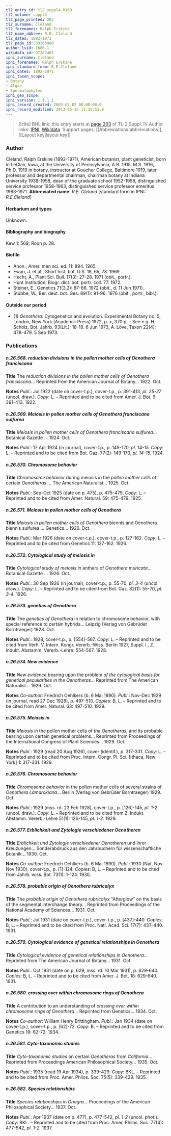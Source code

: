 ```yaml
---
tl2_entry_id: tl2_suppl4_0160
tl2_volume: suppl4
tl2_page_printed: 203
tl2_surname: Cleland
tl2_forenames: Ralph Erskine
tl2_name_abbrev: R.E. Cleland
tl2_dates: 1892-1971
tl2_page_id: 33265880
author_lsid: 1686-1
wikidata_id: Q7287465
ipni_surname: Cleland
ipni_forenames: Ralph Erskine
ipni_standard_form: R.E.Cleland
ipni_dates: 1892-1971
ipni_taxon_scope: 
- Botany
- Algae
- Spermatophytes
ipni_geo_scope: 
ipni_version: 1.1.1.1
ipni_record_created: 2003-07-02 00:00:00.0
ipni_record_modified: 2013-05-15 11:35:53.0
---
```


> [!cite] BHL link: this entry starts at [page 203](https://www.biodiversitylibrary.org/page/33265880) of TL-2 Suppl. IV
> Author links: [IPNI](https://www.ipni.org/a/1686-1), [Wikidata](https://www.wikidata.org/wiki/Q7287465). Support pages: [[Abbreviations|abbreviations]], [[Layout key|layout key]]

### Author

Cleland, Ralph Erskine (1892-1971), American botanist, plant geneticist, born in LeClair, Iowa, at the University of Pennsylvania, A.B. 1915, M.S. 1916, Ph.D. 1919 in botany, instructor at Goucher College, Baltimore 1919, later professor and departmental chairman, chairman botany at Indiana University 1938-1958, dean of the graduate school 1952-1958, distinguished service professor 1958-1963, distinguished service professor emeritus 1963-1971. 
**Abbreviated name**: *R.E. Cleland* \[standard form in IPNI: *R.E.Cleland*\]

#### Herbarium and types

Unknown.

#### Bibliography and biography

Kew 1: 569; Roon p. 28.

#### Biofile

- Anon., Amer. men sci. ed. 11: 894. 1965.
- Ewan, J. et al., Short hist. bot. U.S. 18, 65, 78. 1969.
- Hecht, A., Plant Sci. Bull. 17(3): 27-28. 1971 (obit., portr.).
- Hunt Institution, Biogr. dict. bot. portr. coll. 77. 1972.
- Steiner, E., Genetics 71(3,2): 87-88. 1972 (obit., d. 11 Jun 1971).
- Stubbe, W., Ber. deut. bot. Ges. 89(1): 91-96. 1976 (obit., portr., bibl.).

#### Outside our period

- (1) *Oenothera*: Cytogenetics and evolution. Experimental Botany no. 5, London, New York (Academic Press) 1972, p. x, 370 p. – See e.g. H. Scholz, Bot. Jahrb. 93(Lit.): 18-19. 6 Jun 1973, A. Löve, Taxon 22(4): 478-479. 5 Sep 1973.

### Publications

##### n.26.568. reduction divisions in the pollen mother cells of Oenothera franciscana

**Title**
The *reduction divisions in the pollen mother cells of Oenothera franciscana*... Reprinted from the American Journal of Botany... 1922. Oct.

**Notes**
*Publ*.: Jul 1922 (date on cover-t.p.), cover-t.p., p. 391-413, *pl. 25-27* (uncol. draw.). *Copy*: L. – Reprinted and to be cited from Amer. J. Bot. 9: 391-413. 1922.

##### n.26.569. Meiosis in pollen mother cells of Oenothera franciscana sulfurea

**Title**
*Meiosis in pollen mother cells of Oenothera franciscana sulfurea*... Botanical Gazette ... 1924. Oct.

**Notes**
*Publ*.: 17 Apr 1924 (in journal), cover-t.p., p. 149-170, *pl. 14-15.* *Copy*: L. – Reprinted and to be cited from Bot. Gaz. 77(2): 149-170, *pl. 14-15.* 1924.

##### n.26.570. Chromosome behavior

**Title**
*Chromosome behavior* during meiosis *in* the *pollen mother cells* of certain *Oenotheras* ... The American Naturalist... 1925. Oct.

**Notes**
*Publ*.: Sep-Oct 1925 (date on p. 475), p. 475-479. *Copy*: L. – Reprinted and to be cited from Amer. Natural. 59: 475-479. 1925.

##### n.26.571. Meiosis in pollen mother cells of Oenothera

**Title**
*Meiosis in pollen mother cells of Oenothera* biennis and Oenothera biennis sulfurea ... Genetics... 1926. Oct.

**Notes**
*Publ*.: Mar 1926 (date on cover-t.p.), cover-t.p., p. 127-162. *Copy*: L. – Reprinted and to be cited from Genetics 11: 127-162. 1926.

##### n.26.572. Cytological study of meiosis in

**Title**
*Cytological study of meiosis in* anthers of *Oenothera muricata*... Botanical Gazette ... 1926. Oct.

**Notes**
*Publ*.: 30 Sep 1926 (in journal), cover-t.p., p. 55-70, *pl. 3-4* (uncol. draw.). *Copy*: L. – Reprinted and to be cited from Bot. Gaz. 82(1): 55-70, *pl. 3-4.* 1926.

##### n.26.573. genetics of Oenothera

**Title**
The *genetics of Oenothera* in relation to chromosome behavior, with special reference to certain hybrids... Leipzig (Verlag von Gebrüder Borntraeger) 1928. Oct.

**Notes**
*Publ*.: 1928, cover-t.p., p. \[554\]-567. *Copy*: L. – Reprinted and to be cited from Verh. V. Intern. Kongr. Vererb.-Wiss. Berlin 1927, Suppl. I., Z. indukt. Abstamm. Vererb.-Lehre: 554-567. 1928.

##### n.26.574. New evidence

**Title**
*New evidence* bearing upon the problem *of the cytological basis for genetical peculiarities in the Oenotheras*... Reprinted from The American Naturalist... 1929. Oct.

**Notes**
*Co-author*: Friedrich Oehlkers (b. 6 Mai 1890).
*Publ*.: Nov-Dec 1929 (in journal, read 27 Dec 1928), p. 497-510. *Copies*: B, L. – Reprinted and to be cited from Amer. Natural. 63: 497-510. 1929.

##### n.26.575. Meiosis in

**Title**
*Meiosis in* the pollen mother cells of *the Oenotheras*, and its probable bearing upon certain genetical problems... Reprinted from Proceedings of the International Congress of Plant Sciences... 1929. Oct.

**Notes**
*Publ*.: 1929 (read 20 Aug 1926), cover (identif.), p. 317-331. *Copy*: L. – Reprinted and to be cited from Proc. Intern. Congr. Pl. Sci. \[Ithaca, New York\] 1: 317-331. 1929.

##### n.26.576. Chromosome behavior

**Title**
*Chromosome behavior* in the pollen mother cells of several strains of *Oenothera Lamarckiana*... Berlin (Verlag von Gebrüder Borntraeger) 1929. Oct.

**Notes**
*Publ*.: 1929 (mss. rd. 23 Feb 1928), cover-t.p., p. \[126\]-145, *pl. 1-2* (uncol. draw.). *Copy*: L. – Reprinted and to be cited from Z. Indukt. Abstamm. Vererb.-Lehre 51(1): 126-145, *pl. 1-2.* 1929.

##### n.26.577. Erblichkeit und Zytologie verschiedener Oenotheren

**Title**
*Erblichkeit und Zytologie verschiedener Oenotheren* und ihrer Kreuzungen... Sonderabdruck aus den Jahrbüchern für wissenschaftliche Botanik... 1930. Oct.

**Notes**
*Co-author*: Friedrich Oehlkers (b. 6 Mai 1890).
*Publ*.: 1930 (Nat. Nov. Nov 1930), cover-t.p., p. \[1\]-124. *Copies*: B, L. – Reprinted and to be cited from Jahrb. wiss. Bot. 73(1): 1-124. 1930.

##### n.26.578. probable origin of Oenothera rubricalyx

**Title**
The *probable origin of Oenothera rubricalyx* "Afterglow" on the basis of the segmental interchange theory... Reprinted from Proceedings of the National Academy of Sciences... 1931. Oct.

**Notes**
*Publ*.: Jul 1931 (date on cover-t.p.), cover-t.p., p. \[437\]-440. *Copies*: B, L. – Reprinted and to be cited from Proc. Natl. Acad. Sci. 17(7): 437-440. 1931.

##### n.26.579. Cytological evidence of genetical relationships in Oenothera

**Title**
*Cytological evidence of genetical relationships in Oenothera*... Reprinted from The American Journal of Botany... 1931. Oct.

**Notes**
*Publ*.: Oct 1931 (date on p. 629, mss. rd. 10 Mar 1931), p. 629-640. *Copies*: B, L. – Reprinted and to be cited from Amer. J. Bot. 18: 629-640. 1931.

##### n.26.580. crossing over within chromosome rings of Oenothera

**Title**
A contribution to an understanding of *crossing over within chromosome rings of Oenothera*... Reprinted from Genetics... 1934. Oct.

**Notes**
*Co-author*: William Henry Brittingham.
*Publ*.: Jan 1934 (date on cover-t.p.), cover-t.p., p. \[62\]-72. *Copy*: B. – Reprinted and to be cited from Genetics 19: 62-72. 1934.

##### n.26.581. Cyto-taxonomic studies

**Title**
*Cyto-taxonomic studies* on certain *Oenotheras* from *California*... Reprinted from Proceedings American Philosophical Society... 1935. Oct.

**Notes**
*Publ*.: 1935 (read 19 Apr 1934), p. 339-429. *Copy*: BKL. – Reprinted and to be cited from Proc. Amer. Philos. Soc. 75(5): 339-429. 1935.

##### n.26.582. Species relationships

**Title**
*Species relationships* in *Onagra*... Proceedings of the American Philosophical Society... 1937. Oct.

**Notes**
*Publ*.: Apr 1937 (date on p. 477), p. 477-542, *pl. 1-2* (uncol. phot.). *Copy*: BKL. – Reprinted and to be cited from Proc. Amer. Philos. Soc. 77(4): 477-542, *pl. 1-2.* 1937.


